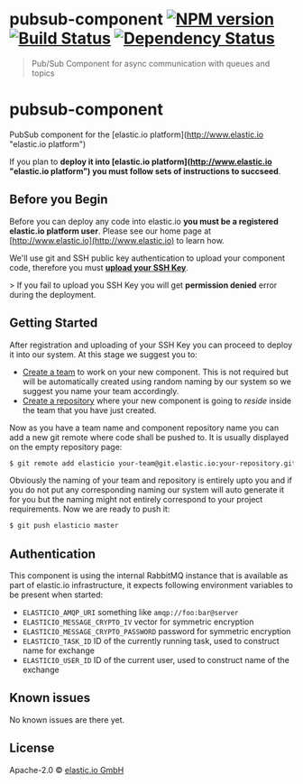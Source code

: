 # pubsub-component [![NPM version][npm-image]][npm-url] [![Build Status][travis-image]][travis-url] [![Dependency Status][daviddm-image]][daviddm-url]
> Pub/Sub Component for async communication with queues and topics

# pubsub-component
PubSub component for the [elastic.io platform](http://www.elastic.io &#34;elastic.io platform&#34;)

If you plan to **deploy it into [elastic.io platform](http://www.elastic.io &#34;elastic.io platform&#34;) you must follow sets of instructions to succseed**. 

## Before you Begin

Before you can deploy any code into elastic.io **you must be a registered elastic.io platform user**. Please see our home page at [http://www.elastic.io](http://www.elastic.io) to learn how. 

We&#39;ll use git and SSH public key authentication to upload your component code, therefore you must **[upload your SSH Key](http://docs.elastic.io/docs/ssh-key)**. 

&gt; If you fail to upload you SSH Key you will get **permission denied** error during the deployment.

## Getting Started

After registration and uploading of your SSH Key you can proceed to deploy it into our system. At this stage we suggest you to:
* [Create a team](http://docs.elastic.io/docs/teams) to work on your new component. This is not required but will be automatically created using random naming by our system so we suggest you name your team accordingly.
* [Create a repository](http://docs.elastic.io/docs/component-repositories) where your new component is going to *reside* inside the team that you have just created.

Now as you have a team name and component repository name you can add a new git remote where code shall be pushed to. It is usually displayed on the empty repository page:

```bash
$ git remote add elasticio your-team@git.elastic.io:your-repository.git
```

Obviously the naming of your team and repository is entirely upto you and if you do not put any corresponding naming our system will auto generate it for you but the naming might not entirely correspond to your project requirements.
Now we are ready to push it:

```bash
$ git push elasticio master
```

## Authentication

This component is using the internal RabbitMQ instance that is available as part of elastic.io
infrastructure, it expects following environment variables to be present when started:
* ``ELASTICIO_AMQP_URI`` something like ``amqp://foo:bar@server``
* ``ELASTICIO_MESSAGE_CRYPTO_IV`` vector for symmetric encryption
* ``ELASTICIO_MESSAGE_CRYPTO_PASSWORD`` password for symmetric encryption
* ``ELASTICIO_TASK_ID`` ID of the currently running task, used to construct name for exchange
* ``ELASTICIO_USER_ID`` ID of the current user, used to construct name of the exchange

 
## Known issues

No known issues are there yet.


## License

Apache-2.0 © [elastic.io GmbH](https://elastic.io)


[npm-image]: https://badge.fury.io/js/pubsub-component.svg
[npm-url]: https://npmjs.org/package/pubsub-component
[travis-image]: https://travis-ci.org/elasticio/pubsub-component.svg?branch=master
[travis-url]: https://travis-ci.org/elasticio/pubsub-component
[daviddm-image]: https://david-dm.org/elasticio/pubsub-component.svg?theme=shields.io
[daviddm-url]: https://david-dm.org/elasticio/pubsub-component
